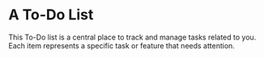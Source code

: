# A To-Do List
 This To-Do list is a central place to track and manage tasks related to you. Each item represents a specific task or feature that needs attention.
